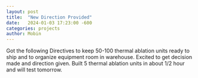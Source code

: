 ```yaml
---
layout: post
title:  "New Direction Provided"
date:   2024-01-03 17:23:00 -600
categories: projects
author: Mobin
---
```

Got the following Directives to keep 50-100 thermal ablation units ready to ship and to organize equipment room in warehouse.  Excited to get decision made and direction given.  Built 5 thermal ablation units in about 1/2 hour and will test tomorrow.